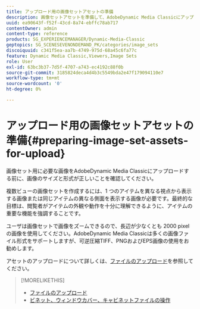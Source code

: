 ```yaml
---
title: アップロード用の画像セットアセットの準備
description: 画像セットアセットを準備して、AdobeDynamic Media Classicにアップロードする方法を説明します。
uuid: ea90643f-f52f-43cd-8a74-ebffc78ab717
contentOwner: admin
content-type: reference
products: SG_EXPERIENCEMANAGER/Dynamic-Media-Classic
geptopics: SG_SCENESEVENONDEMAND_PK/categories/image_sets
discoiquuid: c341f5ea-aa7b-4749-975d-68a45c6fa77c
feature: Dynamic Media Classic,Viewers,Image Sets
role: User
exl-id: 63bc3b37-7d5f-4707-a743-ec4192c88f0b
source-git-commit: 3185824deca4d4b3c5549bda2e47f179094110e7
workflow-type: tm+mt
source-wordcount: '0'
ht-degree: 0%

---
```


# アップロード用の画像セットアセットの準備{#preparing-image-set-assets-for-upload}

画像セット用に必要な画像をAdobeDynamic Media Classicにアップロードする前に、画像のサイズと形式が正しいことを確認してください。

複数ビューの画像セットを作成するには、1 つのアイテムを異なる視点から表示する画像または同じアイテムの異なる側面を表示する画像が必要です。最終的な目標は、閲覧者がアイテムの外観や動作を十分に理解できるように、アイテムの重要な機能を強調することです。

ユーザは画像セットで画像をズームできるので、長辺が少なくとも 2000 pixel の画像を使用してください。AdobeDynamic Media Classicは多くの画像ファイル形式をサポートしますが、可逆圧縮TIFF、PNGおよびEPS画像の使用をお勧めします。

アセットのアップロードについて詳しくは、[ファイルのアップロード](uploading-files.md#uploading_files)を参照してください。

>[!MORELIKETHIS]
>
>* [ファイルのアップロード](uploading-files.md#uploading_your_files)
>* [ビネット、ウィンドウカバー、キャビネットファイルの操作](vignette-window-covering-cabinet-files.md#working_with_vignette_window_covering_and_cabinet_files)

